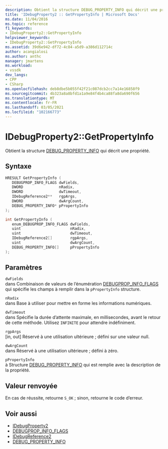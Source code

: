 ```yaml
---
description: Obtient la structure DEBUG_PROPERTY_INFO qui décrit une propriété.
title: 'IDebugProperty2 :: GetPropertyInfo | Microsoft Docs'
ms.date: 11/04/2016
ms.topic: reference
f1_keywords:
- IDebugProperty2::GetPropertyInfo
helpviewer_keywords:
- IDebugProperty2::GetPropertyInfo
ms.assetid: 39d6e942-df72-4c84-a5d9-a386d112714c
author: acangialosi
ms.author: anthc
manager: jmartens
ms.workload:
- vssdk
dev_langs:
- CPP
- CSharp
ms.openlocfilehash: deb8dbe5b055f42f21c087dcb2cc7a14e16858f9
ms.sourcegitcommit: 4b323a8a8bfd1a1a9e84f4b4ca88fa8da690f656
ms.translationtype: MT
ms.contentlocale: fr-FR
ms.lasthandoff: 03/05/2021
ms.locfileid: "102166773"
---
```

# <a name="idebugproperty2getpropertyinfo"></a>IDebugProperty2::GetPropertyInfo
Obtient la structure [DEBUG_PROPERTY_INFO](../../../extensibility/debugger/reference/debug-property-info.md) qui décrit une propriété.

## <a name="syntax"></a>Syntaxe

```cpp
HRESULT GetPropertyInfo ( 
   DEBUGPROP_INFO_FLAGS dwFields,
   DWORD                nRadix,
   DWORD                dwTimeout,
   IDebugReference2**   rgpArgs,
   DWORD                dwArgCount,
   DEBUG_PROPERTY_INFO* pPropertyInfo
);
```

```cpp
int GetPropertyInfo ( 
   enum_DEBUGPROP_INFO_FLAGS dwFields,
   uint                      nRadix,
   uint                      dwTimeout,
   IDebugReference2[]        rgpArgs,
   uint                      dwArgCount,
   DEBUG_PROPERTY_INFO[]     pPropertyInfo
);
```

## <a name="parameters"></a>Paramètres
`dwFields`\
dans Combinaison de valeurs de l’énumération [DEBUGPROP_INFO_FLAGS](../../../extensibility/debugger/reference/debugprop-info-flags.md) qui spécifie les champs à remplir dans la `pPropertyInfo` structure.

`nRadix`\
dans Base à utiliser pour mettre en forme les informations numériques.

`dwTimeout`\
dans Spécifie la durée d’attente maximale, en millisecondes, avant le retour de cette méthode. Utilisez `INFINITE` pour attendre indéfiniment.

`rgpArgs`\
[in, out] Réservé à une utilisation ultérieure ; défini sur une valeur null.

`dwArgCount`\
dans Réservé à une utilisation ultérieure ; défini à zéro.

`pPropertyInfo`\
à Structure [DEBUG_PROPERTY_INFO](../../../extensibility/debugger/reference/debug-property-info.md) qui est remplie avec la description de la propriété.

## <a name="return-value"></a>Valeur renvoyée
 En cas de réussite, retourne `S_OK` ; sinon, retourne le code d’erreur.

## <a name="see-also"></a>Voir aussi
- [IDebugProperty2](../../../extensibility/debugger/reference/idebugproperty2.md)
- [DEBUGPROP_INFO_FLAGS](../../../extensibility/debugger/reference/debugprop-info-flags.md)
- [IDebugReference2](../../../extensibility/debugger/reference/idebugreference2.md)
- [DEBUG_PROPERTY_INFO](../../../extensibility/debugger/reference/debug-property-info.md)
